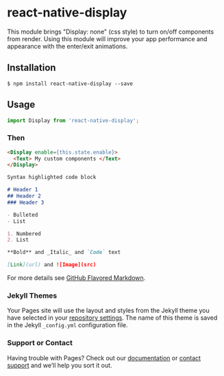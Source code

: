 # react-native-display
This module brings "Display: none" (css style) to turn on/off components from render. Using this module will improve your app performance and appearance with the enter/exit animations.

## Installation

`$ npm install react-native-display --save`

## Usage
```js
import Display from 'react-native-display';
```
### Then
```markdown
<Display enable={this.state.enable}>
  <Text> My custom components </Text>
</Display>
```




```markdown
Syntax highlighted code block

# Header 1
## Header 2
### Header 3

- Bulleted
- List

1. Numbered
2. List

**Bold** and _Italic_ and `Code` text

[Link](url) and ![Image](src)
```

For more details see [GitHub Flavored Markdown](https://guides.github.com/features/mastering-markdown/).

### Jekyll Themes

Your Pages site will use the layout and styles from the Jekyll theme you have selected in your [repository settings](https://github.com/sundayhd/react-native-display/settings). The name of this theme is saved in the Jekyll `_config.yml` configuration file.

### Support or Contact

Having trouble with Pages? Check out our [documentation](https://help.github.com/categories/github-pages-basics/) or [contact support](https://github.com/contact) and we’ll help you sort it out.

